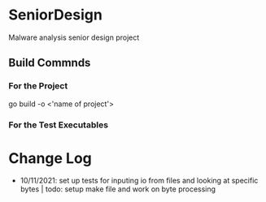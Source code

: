 # SeniorDesign
Malware analysis senior design project

## Build Commnds 
### For the Project 
go build -o <'name of project'>
### For the Test Executables

# Change Log
- 10/11/2021: set up tests for inputing io from files and looking at specific bytes | todo: setup make file and work on byte processing